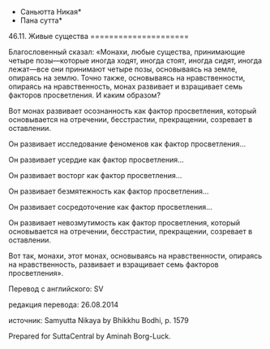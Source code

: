 * Саньютта Никая*
* Пана сутта*

46\.11\. Живые существа
\=\=\=\=\=\=\=\=\=\=\=\=\=\=\=\=\=\=\=\=\=

Благословенный сказал: «Монахи, любые существа, принимающие четыре позы—которые иногда ходят, иногда стоят, иногда сидят, иногда лежат—все они принимают четыре позы, основываясь на земле, опираясь на землю\. Точно также, основываясь на нравственности, опираясь на нравственность, монах развивает и взращивает семь факторов просветления\. И каким образом?

Вот монах развивает осознанность как фактор просветления, который основывается на отречении, бесстрастии, прекращении, созревает в оставлении\.

Он развивает исследование феноменов как фактор просветления…

Он развивает усердие как фактор просветления…

Он развивает восторг как фактор просветления…

Он развивает безмятежность как фактор просветления…

Он развивает сосредоточение как фактор просветления…

Он развивает невозмутимость как фактор просветления, который основывается на отречении, бесстрастии, прекращении, созревает в оставлении\.

Вот так, монахи, этот монах, основываясь на нравственности, опираясь на нравственность, развивает и взращивает семь факторов просветления»\.

Перевод с английского: SV

редакция перевода: 26\.08\.2014

источник: Samyutta Nikaya by Bhikkhu Bodhi, p\. 1579

Prepared for SuttaCentral by Aminah Borg\-Luck\.